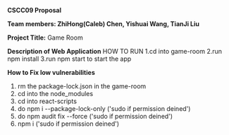 **CSCC09 Proposal**

**Team members: ZhiHong(Caleb) Chen, Yishuai Wang, TianJi Liu**

**Project Title:** Game Room

**Description of Web Application**
HOW TO RUN 
1.cd into game-room
2.run npm install
3.run npm start to start the app

**How to Fix low vulnerabilities**
1. rm the package-lock.json in the game-room
2. cd into the node_modules
3. cd into react-scripts
4. do npm i --package-lock-only ('sudo if permission deined')
5. do npm audit fix --force ('sudo if permission deined')
6. npm i ('sudo if permission deined')